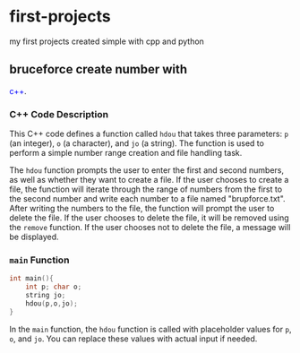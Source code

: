 # first-projects
my first projects created simple with cpp and python 
## bruceforce create number with 
<span style="color:blue;">c++</span>.
### C++ Code Description

This C++ code defines a function called `hdou` that takes three parameters: `p` (an integer), `o` (a character), and `jo` (a string). The function is used to perform a simple number range creation and file handling task.

The `hdou` function prompts the user to enter the first and second numbers, as well as whether they want to create a file. If the user chooses to create a file, the function will iterate through the range of numbers from the first to the second number and write each number to a file named "brupforce.txt". After writing the numbers to the file, the function will prompt the user to delete the file. If the user chooses to delete the file, it will be removed using the `remove` function. If the user chooses not to delete the file, a message will be displayed.

### `main` Function

```cpp
int main(){
    int p; char o;
    string jo;
    hdou(p,o,jo);
}
```
In the `main` function, the `hdou` function is called with placeholder values for `p`, `o`, and `jo`. You can replace these values with actual input if needed.
